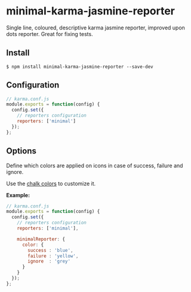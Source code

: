 # minimal-karma-jasmine-reporter
Single line, coloured, descriptive karma jasmine reporter, improved upon dots reporter. Great for fixing tests.

## Install

```
$ npm install minimal-karma-jasmine-reporter --save-dev
```

## Configuration
```javascript
// karma.conf.js
module.exports = function(config) {
  config.set({
    // reporters configuration
    reporters: ['minimal']
  });
};
```

## Options
Define which colors are applied on icons in case of success, failure and ignore.

Use the [chalk colors](https://github.com/sindresorhus/chalk#colors) to customize it.

**Example:**
```javascript
// karma.conf.js
module.exports = function(config) {
  config.set({
    // reporters configuration
    reporters: ['minimal'],

    minimalReporter: {
      color: {
        success : 'blue',
        failure : 'yellow',
        ignore  : 'grey'
      }
    }
  });
};
```
